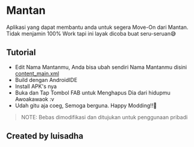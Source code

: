 # Mantan

 Aplikasi yang dapat membantu anda untuk segera Move-On dari Mantan. Tidak menjamin 100% Work tapi ini layak dicoba buat seru-seruan😅

## Tutorial
* Edit Nama Mantanmu, Anda bisa ubah sendiri Nama Mantanmu disini
[content_main.xml](https://raw.githubusercontent.com/luisadha/mantan/main/app/src/main/res/layout/content_main.xml)
* Build dengan AndroidIDE
* Install APK's nya
* Buka dan Tap Tombol FAB untuk Menghapus Dia dari hidupmu Awoakawaok :v
* Udah gitu aja coeg, Semoga berguna. Happy Modding!!🥳

> NOTE: Bebas dimodifikasi dan ditujukan untuk penggunaan pribadi

## Created by luisadha
